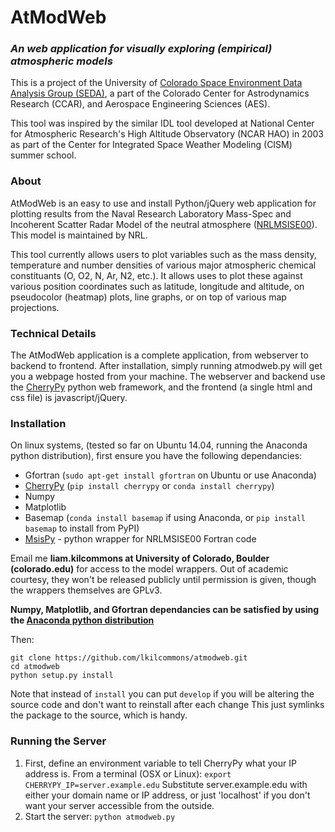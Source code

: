 # AtModWeb
### _An web application for visually exploring (empirical) atmospheric models_
This is a project of the University of [Colorado Space Environment Data Analysis Group (SEDA)](http://www.ccar.int.colorado.edu/seda), a part of the Colorado Center for Astrodynamics Research (CCAR), and Aerospace Engineering Sciences (AES).

This tool was inspired by the similar IDL tool developed at National Center for Atmospheric Research's High Altitude Observatory (NCAR HAO) in 2003 as part of the Center for Integrated Space Weather Modeling (CISM) summer school.


### About 

AtModWeb is an easy to use and install Python/jQuery web application for plotting results from the Naval Research Laboratory Mass-Spec and Incoherent Scatter Radar Model of the neutral atmosphere ([NRLMSISE00](http://www.nrl.navy.mil/research/nrl-review/2003/atmospheric-science/picone/)). This model is maintained by NRL.

This tool currently allows users to plot variables such as the mass density, temperature and number densities of various major atmospheric chemical constituants (O, O2, N, Ar, N2, etc.). It allows uses to plot these against various position coordinates such as latitude, longitude and altitude, on pseudocolor (heatmap) plots, line graphs, or on top of various map projections. 

### Technical Details
The AtModWeb application is a complete application, from webserver to backend to frontend. After installation, simply running atmodweb.py will get you a webpage hosted from your machine. The webserver and backend use the [CherryPy](http://www.cherrypy.org/) python web framework, and the frontend (a single html and css file) is javascript/jQuery.

### Installation

On linux systems, (tested so far on Ubuntu 14.04, running the Anaconda python distribution), first ensure you have the following dependancies:
* Gfortran (`sudo apt-get install gfortran` on Ubuntu or use Anaconda) 
* [CherryPy](http://www.cherrypy.org/) (`pip install cherrypy` or `conda install cherrypy`)
* Numpy
* Matplotlib 
* Basemap (`conda install basemap` if using Anaconda, or `pip install basemap` to install from PyPI)
* [MsisPy](http://www.github.com/lkilcommons/msispy) - python wrapper for NRLMSISE00 Fortran code

Email me __liam.kilcommons at University of Colorado, Boulder (colorado.edu)__ for access to the model wrappers. Out of academic courtesy, they won't be released publicly until permission is given, though the wrappers themselves are GPLv3.

**Numpy, Matplotlib, and Gfortran dependancies can be satisfied by using the [Anaconda python distribution](http://continuum.io/downloads)**

Then:
```{sh}
git clone https://github.com/lkilcommons/atmodweb.git
cd atmodweb
python setup.py install 
```

Note that instead of `install` you can put `develop` if you will be altering the source code and don't want to reinstall after each change
This just symlinks the package to the source, which is handy.

### Running the Server
1. First, define an environment variable to tell CherryPy what your IP address is.
From a terminal (OSX or Linux):
`export CHERRYPY_IP=server.example.edu` 
Substitute server.example.edu with either your domain name or IP address, or just 'localhost' if you don't want your server 
accessible from the outside.
2. Start the server: `python atmodweb.py`
